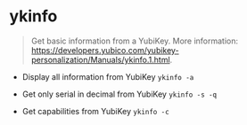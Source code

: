 # ykinfo
> Get basic information from a YubiKey.
> More information: <https://developers.yubico.com/yubikey-personalization/Manuals/ykinfo.1.html>.

- Display all information from YubiKey
`ykinfo -a`

- Get only serial in decimal from YubiKey
`ykinfo -s -q`

- Get capabilities from YubiKey
`ykinfo -c`
